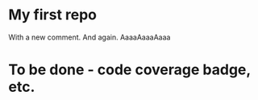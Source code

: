 My first repo
=====
With a new comment.
And again.
AaaaAaaaAaaa
# To be done - code coverage badge, etc.
